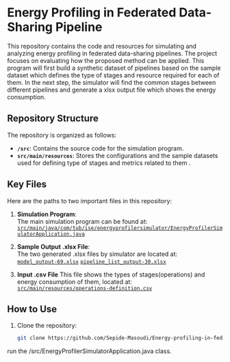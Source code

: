 # Energy Profiling in Federated Data-Sharing Pipeline
This repository contains the code and resources for simulating and analyzing energy profiling in federated data-sharing pipelines. The project focuses on evaluating how the proposed method can be applied.
This program will first build a synthetic dataset of pipelines based on the sample dataset which defines the type of stages and resource required for each of them. In the next step, the simulator will find the common stages between different pipelines and generate a xlsx output file which shows the energy consumption. 

## Repository Structure

The repository is organized as follows:

- **`/src`**: Contains the source code for the simulation program.
- **`src/main/resources`**: Stores the configurations and the sample datasets used for defining type of stages and metrics related to them .


## Key Files

Here are the paths to two important files in this repository:

1. **Simulation Program**:  
   The main simulation program can be found at:  
   [`src/main/java/com/tub/ise/energyprofilersimulator/EnergyProfilerSimulatorApplication.java`](/src/EnergyProfilerSimulatorApplication.java)

2. **Sample Output .xlsx File**:  
   The two generated .xlsx files by simulator are located at:  
   [`model_output-69.xlsx`](/model_output-69.xlsx)
   [`pipeline_list_output-30.xlsx`](/pipeline_list_output-30.xlsx)
3. **Input .csv File**
    This file shows the types of stages(operations) and energy consumption of them, located at:
   [`src/main/resources/operations-definition.csv`](src/main/resources/operations-definition.csv)

## How to Use

1. Clone the repository:
   ```bash
   git clone https://github.com/Sepide-Masoudi/Energy-profiling-in-federated-data-sharing-pipelines.git
run the /src/EnergyProfilerSimulatorApplication.java class.